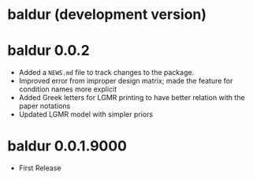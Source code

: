 # baldur (development version)

# baldur 0.0.2

* Added a `NEWS.md` file to track changes to the package.
* Improved error from improper design matrix; made the feature for condition names more explicit
* Added Greek letters for LGMR printing to have better relation with the paper notations
* Updated LGMR model with simpler priors

# baldur 0.0.1.9000

* First Release
